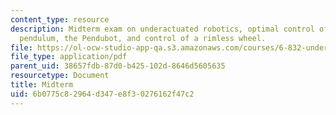 ```yaml
---
content_type: resource
description: Midterm exam on underactuated robotics, optimal control of the simple
  pendulum, the Pendubot, and control of a rimless wheel.
file: https://ol-ocw-studio-app-qa.s3.amazonaws.com/courses/6-832-underactuated-robotics-spring-2009/6b0775c82964d347e8f30276162f47c2_MIT6_832s09_exam02.pdf
file_type: application/pdf
parent_uid: 38657fdb-87d0-b425-102d-8646d5605635
resourcetype: Document
title: Midterm
uid: 6b0775c8-2964-d347-e8f3-0276162f47c2
---
```


